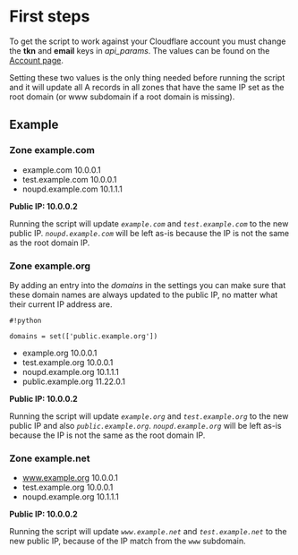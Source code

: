 # First steps #

To get the script to work against your Cloudflare account you must change the **tkn** and **email** keys in *api_params*.
The values can be found on the [Account page](https://www.cloudflare.com/my-account).

Setting these two values is the only thing needed before running the script and it will update all A records in all zones that have the same IP set as the root domain (or www subdomain if a root domain is missing).

## Example ##

### Zone example.com ###

* example.com 10.0.0.1
* test.example.com 10.0.0.1
* noupd.example.com 10.1.1.1

**Public IP: 10.0.0.2**

Running the script will update *`example.com`* and *`test.example.com`* to the new public IP. *`noupd.example.com`* will be left as-is because the IP
is not the same as the root domain IP.

### Zone example.org ###

By adding an entry into the *domains* in the settings you can make sure that these domain names are always updated to the public IP, no matter what their current IP address are.


```
#!python

domains = set(['public.example.org'])
```


* example.org 10.0.0.1
* test.example.org 10.0.0.1
* noupd.example.org 10.1.1.1
* public.example.org 11.22.0.1

**Public IP: 10.0.0.2**

Running the script will update *`example.org`* and *`test.example.org`* to the new public IP and also *`public.example.org`*. *`noupd.example.org`* will be left as-is because the IP is not the same as the root domain IP.

### Zone example.net ###


* www.example.org 10.0.0.1
* test.example.org 10.0.0.1
* noupd.example.org 10.1.1.1

**Public IP: 10.0.0.2**

Running the script will update *`www.example.net`* and *`test.example.net`* to the new public IP, because of the IP match from the `www` subdomain.